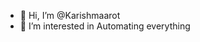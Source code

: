- 👋 Hi, I’m @Karishmaarot
- 👀 I’m interested in Automating everything

<!---
Karishmaarot/Karishmaarot is a ✨ special ✨ repository because its `README.md` (this file) appears on your GitHub profile.
You can click the Preview link to take a look at your changes.
--->
